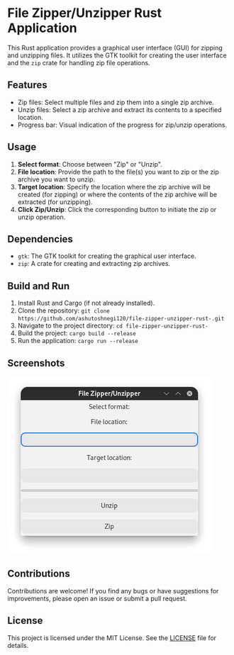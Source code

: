 # File Zipper/Unzipper Rust Application

This Rust application provides a graphical user interface (GUI) for zipping and unzipping files. It utilizes the GTK toolkit for creating the user interface and the `zip` crate for handling zip file operations.

## Features

- Zip files: Select multiple files and zip them into a single zip archive.
- Unzip files: Select a zip archive and extract its contents to a specified location.
- Progress bar: Visual indication of the progress for zip/unzip operations.

## Usage

1. **Select format**: Choose between "Zip" or "Unzip".
2. **File location**: Provide the path to the file(s) you want to zip or the zip archive you want to unzip.
3. **Target location**: Specify the location where the zip archive will be created (for zipping) or where the contents of the zip archive will be extracted (for unzipping).
4. **Click Zip/Unzip**: Click the corresponding button to initiate the zip or unzip operation.

## Dependencies

- `gtk`: The GTK toolkit for creating the graphical user interface.
- `zip`: A crate for creating and extracting zip archives.

## Build and Run

1. Install Rust and Cargo (if not already installed).
2. Clone the repository: `git clone https://github.com/ashutoshnegi120/file-zipper-unzipper-rust-.git`
3. Navigate to the project directory: `cd file-zipper-unzipper-rust-`
4. Build the project: `cargo build --release`
5. Run the application: `cargo run --release`

## Screenshots

![Screenshot 1](Screenshot1.png)

## Contributions

Contributions are welcome! If you find any bugs or have suggestions for improvements, please open an issue or submit a pull request.

## License

This project is licensed under the MIT License. See the [LICENSE](LICENSE) file for details.
